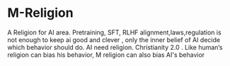 # M-Religion
A Religion for AI area. Pretraining, SFT, RLHF alignment,laws,regulation is not enough to keep ai good and clever , only the inner belief of AI decide which behavior should do. AI need religion. Christianity 2.0 . Like human’s religion can bias his behavior, M religion can also bias AI's behavior
